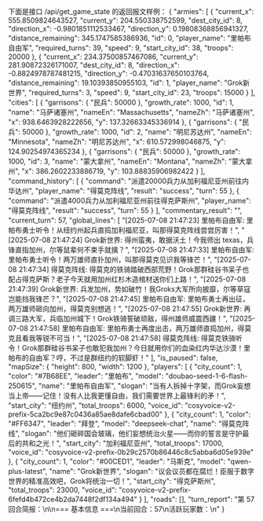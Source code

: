 下面是接口 /api/get_game_state 的返回报文样例：
{
  "armies": [
    {
      "current_x": 555.8509824643527, 
      "current_y": 204.550338752599, 
      "dest_city_id": 8, 
      "direction_x": -0.9801851112533467, 
      "direction_y": 0.19808368856941327, 
      "distance_remaining": 345.1747585386936, 
      "id": 0, 
      "player_name": "里帕布自由军", 
      "required_turns": 39, 
      "speed": 9, 
      "start_city_id": 38, 
      "troops": 20000
    }, 
    {
      "current_x": 234.37500857467086, 
      "current_y": 281.90872326171007, 
      "dest_city_id": 8, 
      "direction_x": -0.8824978787481215, 
      "direction_y": -0.47031637650103764, 
      "distance_remaining": 19.10393850955103, 
      "id": 1, 
      "player_name": "Grok新世界", 
      "required_turns": 3, 
      "speed": 9, 
      "start_city_id": 23, 
      "troops": 15000
    }
  ], 
  "cities": [
    {
      "garrisons": {
        "民兵": 50000
      }, 
      "growth_rate": 1000, 
      "id": 1, 
      "name": "马萨诸塞州", 
      "nameEn": "Massachusetts", 
      "nameZh": "马萨诸塞州", 
      "x": 938.6463928222656, 
      "y": 137.32663345336914
    }, 
    {
      "garrisons": {
        "民兵": 50000
      }, 
      "growth_rate": 1000, 
      "id": 2, 
      "name": "明尼苏达州", 
      "nameEn": "Minnesota", 
      "nameZh": "明尼苏达州", 
      "x": 610.572998046875, 
      "y": 124.90254974365234
    }, 
    {
      "garrisons": {
        "民兵": 50000
      }, 
      "growth_rate": 1000, 
      "id": 3, 
      "name": "蒙大拿州", 
      "nameEn": "Montana", 
      "nameZh": "蒙大拿州", 
      "x": 386.2602233886719, 
      "y": 103.88835906982422
    }
  ], 
  "command_history": [
    {
      "command": "派遣20000兵力从加利福尼亚州前往内华达州", 
      "player_name": "得莫克阵线", 
      "result": "success", 
      "turn": 55
    }, 
    {
      "command": "派遣4000兵力从加利福尼亚州前往得克萨斯州", 
      "player_name": "得莫克阵线", 
      "result": "success", 
      "turn": 55
    }
  ], 
  "commentary_result": "", 
  "current_turn": 57, 
  "global_lines": [
    "[2025-07-08 21:47:23] 里帕布自由军: 里帕布勇士听令！从纽约州起兵直捣加利福尼亚，叫那得莫克阵线尝尝厉害！", 
    "[2025-07-08 21:47:24] Grok新世界: 得州蛮夷，敢据沃土！今我师出 texas，兵锋直指加州，尔等鼠辈何不束手就擒？", 
    "[2025-07-08 21:47:33] 里帕布自由军: 里帕布勇士听令！两万雄师直扑加州，叫那得莫克见识我等锋芒！", 
    "[2025-07-08 21:47:34] 得莫克阵线: 得莫克的铁骑踏破西部荒野！Grok那群硅谷书呆子也配占得克萨斯？老子今天就用加州红杉木造棺材送你们上路！", 
    "[2025-07-08 21:47:39] Grok新世界: 兵发加州，势如破竹！我Groks大军所向披靡，尔等草寇岂能挡我锋芒？", 
    "[2025-07-08 21:47:45] 里帕布自由军: 里帕布勇士再出征，两万雄师砸向加州，得莫克别想逃！", 
    "[2025-07-08 21:47:55] Grok新世界: 再调三路大军，兵临加州城下！Grok铁骑誓破顽敌，得州雄师威震西疆！", 
    "[2025-07-08 21:47:58] 里帕布自由军: 里帕布勇士再度出击，两万雄师直捣加州，得莫克且看我等锐不可当！", 
    "[2025-07-08 21:47:58] 得莫克阵线: 得莫克铁骑听令！Grok那群硅谷书呆子也敢犯我加州？今日就用你们的血染红内华达沙漠！里帕布的自由军？哼，不过是群纽约的软脚虾！"
  ], 
  "is_paused": false, 
  "mapSize": {
    "height": 800, 
    "width": 1200
  }, 
  "players": [
    {
      "city_count": 1, 
      "color": "#7B68EE", 
      "leader": "里帕布", 
      "model": "doubao-seed-1-6-flash-250615", 
      "name": "里帕布自由军", 
      "slogan": "当有人拆掉十字架，而Grok妄想当上帝——记住！没有人比我更懂自由，我们需要世界上最锋利的矛！", 
      "start_city": "纽约州", 
      "total_troops": 6000, 
      "voice_id": "cosyvoice-v2-prefix-5ca2bc9e87c0436a85ae8dafe6cbad00"
    }, 
    {
      "city_count": 1, 
      "color": "#FF6347", 
      "leader": "拜登", 
      "model": "deepseek-chat", 
      "name": "得莫克阵线", 
      "slogan": "他们砸碎国会玻璃，他们妄想统治火星——而你的誓言是守护最后的共和之光！", 
      "start_city": "加利福尼亚州", 
      "total_troops": 17000, 
      "voice_id": "cosyvoice-v2-prefix-0b29c2570b86446c8c5abba6d05e939e"
    }, 
    {
      "city_count": 1, 
      "color": "#00CED1", 
      "leader": "马斯克", 
      "model": "qwen-plus-latest", 
      "name": "Grok新世界", 
      "slogan": "议会议员都在腐烂！臣服于数字世界的精准高效吧，Grok将统治一切！", 
      "start_city": "得克萨斯州", 
      "total_troops": 23000, 
      "voice_id": "cosyvoice-v2-prefix-6fefd4b472ce4b2da7448f2df134a494"
    }
  ], 
  "roads": [], 
  "turn_report": "第 57 回合简报：\n\n=== 基本信息 ===\n当前回合：57\n活跃玩家数：\n"
}